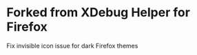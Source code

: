 Forked from XDebug Helper for Firefox
=========================

Fix invisible icon issue for dark Firefox themes
